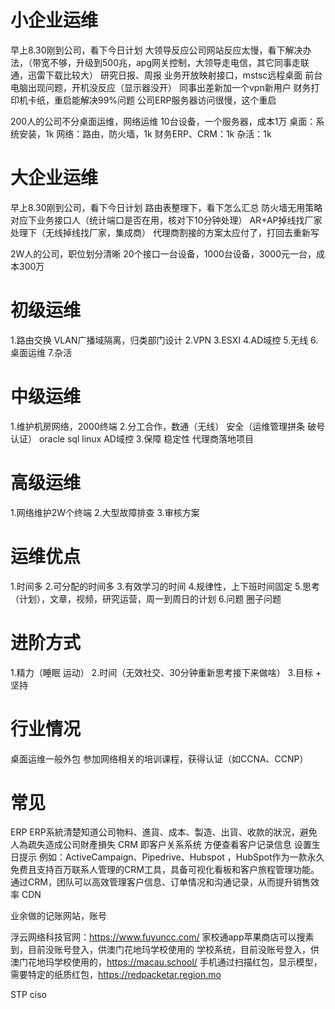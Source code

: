 # 小企业运维
早上8.30刚到公司，看下今日计划
大领导反应公司网站反应太慢，看下解决办法，（带宽不够，升级到500兆，apg网关控制，大领导走电信，其它同事走联通，迅雷下载比较大）
研究日报、周报
业务开放映射接口，mstsc远程桌面
前台电脑出现问题，开机没反应（显示器没开）
同事出差新加一个vpn新用户
财务打印机卡纸，重启能解决99%问题
公司ERP服务器访问很慢，这个重启

200人的公司不分桌面运维，网络运维
10台设备，一个服务器，成本1万
桌面：系统安装，1k
网络：路由，防火墙，1k
财务ERP、CRM：1k
杂活：1k

# 大企业运维
早上8.30刚到公司，看下今日计划
路由表整理下，看下怎么汇总
防火墙无用策略对应下业务接口人（统计端口是否在用，核对下10分钟处理）
AR+AP掉线找厂家处理下（无线掉线找厂家，集成商）
代理商割接的方案太应付了，打回去重新写

2W人的公司，职位划分清晰
20个接口一台设备，1000台设备，3000元一台，成本300万

# 初级运维
1.路由交换 VLAN广播域隔离，归类部门设计
2.VPN
3.ESXI
4.AD域控
5.无线
6.桌面运维
7.杂活

# 中级运维
1.维护机房网络，2000终端
2.分工合作，数通（无线） 安全（运维管理拼条 破号认证） oracle sql linux AD域控
3.保障 稳定性 代理商落地项目

# 高级运维
1.网络维护2W个终端
2.大型故障排查
3.审核方案

# 运维优点
1.时间多
2.可分配的时间多
3.有效学习的时间
4.规律性，上下班时间固定
5.思考（计划），文章，视频，研究运营，周一到周日的计划
6.问题 圈子问题

# 进阶方式  
1.精力（睡眠 运动） 
2.时间（无效社交、30分钟重新思考接下来做啥）
3.目标 + 坚持

# 行业情况
桌面运维一般外包
参加网络相关的培训课程，获得认证（如CCNA、CCNP）

# 常见
ERP ERP系統清楚知道公司物料、進貨、成本、製造、出貨、收款的狀況，避免人為疏失造成公司財產損失
CRM 即客户关系系统 方便查看客户记录信息 设置生日提示 例如：ActiveCampaign、Pipedrive、Hubspot ，HubSpot作为一款永久免费且支持百万联系人管理的CRM工具，具备可视化看板和客户旅程管理功能。通过CRM，团队可以高效管理客户信息、订单情况和沟通记录，从而提升销售效率
CDN

业余做的记账网站，账号

浮云网络科技官网：https://www.fuyuncc.com/
家校通app苹果商店可以搜素到，目前没账号登入，供澳门花地玛学校使用的
学校系统，目前没账号登入，供澳门花地玛学校使用的，https://macau.school/
手机通过扫描红包，显示模型，需要特定的纸质红包，https://redpacketar.region.mo

STP
ciso